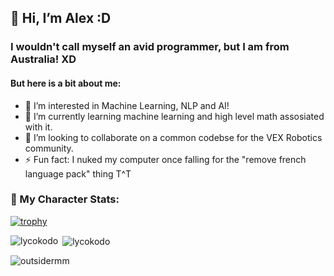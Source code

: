 ## 👋 Hi, I’m Alex :D
### I wouldn't call myself an avid programmer, but I am from Australia! XD
#### But here is a bit about me: 

- 👀 I’m interested in Machine Learning, NLP and AI!
- 🌱 I’m currently learning machine learning and high level math assosiated with it.
- 💞️ I’m looking to collaborate on a common codebse for the VEX Robotics community.
- ⚡ Fun fact: I nuked my computer once falling for the "remove french language pack" thing T^T

### 👾 My Character Stats:
  
[![trophy](https://github-profile-trophy.vercel.app/?username=lycokodo)](https://github.com/ryo-ma/github-profile-trophy)

<p><img align="left" src="https://github-readme-stats.vercel.app/api/top-langs?username=lycokodo&show_icons=true&locale=en&layout=compact" alt="lycokodo" /></p>

<p>&nbsp;<img align="center" src="https://github-readme-stats.vercel.app/api?username=lycokodo&show_icons=true&locale=en" alt="lycokodo" /></p>

<p><img align="center" src="https://github-readme-streak-stats.herokuapp.com/?user=lycokodo&" alt="outsidermm" /></p>
<!---
LycoKodo/LycoKodo is a ✨ special ✨ repository because its `README.md` (this file) appears on your GitHub profile.
You can click the Preview link to take a look at your changes.
--->
